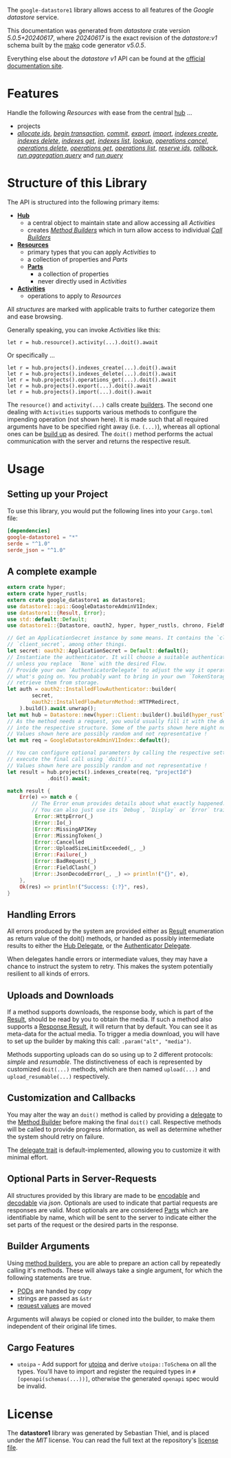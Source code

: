 <!---
DO NOT EDIT !
This file was generated automatically from 'src/generator/templates/api/README.md.mako'
DO NOT EDIT !
-->
The `google-datastore1` library allows access to all features of the *Google datastore* service.

This documentation was generated from *datastore* crate version *5.0.5+20240617*, where *20240617* is the exact revision of the *datastore:v1* schema built by the [mako](http://www.makotemplates.org/) code generator *v5.0.5*.

Everything else about the *datastore* *v1* API can be found at the
[official documentation site](https://cloud.google.com/datastore/).
# Features

Handle the following *Resources* with ease from the central [hub](https://docs.rs/google-datastore1/5.0.5+20240617/google_datastore1/Datastore) ... 

* projects
 * [*allocate ids*](https://docs.rs/google-datastore1/5.0.5+20240617/google_datastore1/api::ProjectAllocateIdCall), [*begin transaction*](https://docs.rs/google-datastore1/5.0.5+20240617/google_datastore1/api::ProjectBeginTransactionCall), [*commit*](https://docs.rs/google-datastore1/5.0.5+20240617/google_datastore1/api::ProjectCommitCall), [*export*](https://docs.rs/google-datastore1/5.0.5+20240617/google_datastore1/api::ProjectExportCall), [*import*](https://docs.rs/google-datastore1/5.0.5+20240617/google_datastore1/api::ProjectImportCall), [*indexes create*](https://docs.rs/google-datastore1/5.0.5+20240617/google_datastore1/api::ProjectIndexCreateCall), [*indexes delete*](https://docs.rs/google-datastore1/5.0.5+20240617/google_datastore1/api::ProjectIndexDeleteCall), [*indexes get*](https://docs.rs/google-datastore1/5.0.5+20240617/google_datastore1/api::ProjectIndexGetCall), [*indexes list*](https://docs.rs/google-datastore1/5.0.5+20240617/google_datastore1/api::ProjectIndexListCall), [*lookup*](https://docs.rs/google-datastore1/5.0.5+20240617/google_datastore1/api::ProjectLookupCall), [*operations cancel*](https://docs.rs/google-datastore1/5.0.5+20240617/google_datastore1/api::ProjectOperationCancelCall), [*operations delete*](https://docs.rs/google-datastore1/5.0.5+20240617/google_datastore1/api::ProjectOperationDeleteCall), [*operations get*](https://docs.rs/google-datastore1/5.0.5+20240617/google_datastore1/api::ProjectOperationGetCall), [*operations list*](https://docs.rs/google-datastore1/5.0.5+20240617/google_datastore1/api::ProjectOperationListCall), [*reserve ids*](https://docs.rs/google-datastore1/5.0.5+20240617/google_datastore1/api::ProjectReserveIdCall), [*rollback*](https://docs.rs/google-datastore1/5.0.5+20240617/google_datastore1/api::ProjectRollbackCall), [*run aggregation query*](https://docs.rs/google-datastore1/5.0.5+20240617/google_datastore1/api::ProjectRunAggregationQueryCall) and [*run query*](https://docs.rs/google-datastore1/5.0.5+20240617/google_datastore1/api::ProjectRunQueryCall)




# Structure of this Library

The API is structured into the following primary items:

* **[Hub](https://docs.rs/google-datastore1/5.0.5+20240617/google_datastore1/Datastore)**
    * a central object to maintain state and allow accessing all *Activities*
    * creates [*Method Builders*](https://docs.rs/google-datastore1/5.0.5+20240617/google_datastore1/client::MethodsBuilder) which in turn
      allow access to individual [*Call Builders*](https://docs.rs/google-datastore1/5.0.5+20240617/google_datastore1/client::CallBuilder)
* **[Resources](https://docs.rs/google-datastore1/5.0.5+20240617/google_datastore1/client::Resource)**
    * primary types that you can apply *Activities* to
    * a collection of properties and *Parts*
    * **[Parts](https://docs.rs/google-datastore1/5.0.5+20240617/google_datastore1/client::Part)**
        * a collection of properties
        * never directly used in *Activities*
* **[Activities](https://docs.rs/google-datastore1/5.0.5+20240617/google_datastore1/client::CallBuilder)**
    * operations to apply to *Resources*

All *structures* are marked with applicable traits to further categorize them and ease browsing.

Generally speaking, you can invoke *Activities* like this:

```Rust,ignore
let r = hub.resource().activity(...).doit().await
```

Or specifically ...

```ignore
let r = hub.projects().indexes_create(...).doit().await
let r = hub.projects().indexes_delete(...).doit().await
let r = hub.projects().operations_get(...).doit().await
let r = hub.projects().export(...).doit().await
let r = hub.projects().import(...).doit().await
```

The `resource()` and `activity(...)` calls create [builders][builder-pattern]. The second one dealing with `Activities` 
supports various methods to configure the impending operation (not shown here). It is made such that all required arguments have to be 
specified right away (i.e. `(...)`), whereas all optional ones can be [build up][builder-pattern] as desired.
The `doit()` method performs the actual communication with the server and returns the respective result.

# Usage

## Setting up your Project

To use this library, you would put the following lines into your `Cargo.toml` file:

```toml
[dependencies]
google-datastore1 = "*"
serde = "^1.0"
serde_json = "^1.0"
```

## A complete example

```Rust
extern crate hyper;
extern crate hyper_rustls;
extern crate google_datastore1 as datastore1;
use datastore1::api::GoogleDatastoreAdminV1Index;
use datastore1::{Result, Error};
use std::default::Default;
use datastore1::{Datastore, oauth2, hyper, hyper_rustls, chrono, FieldMask};

// Get an ApplicationSecret instance by some means. It contains the `client_id` and 
// `client_secret`, among other things.
let secret: oauth2::ApplicationSecret = Default::default();
// Instantiate the authenticator. It will choose a suitable authentication flow for you, 
// unless you replace  `None` with the desired Flow.
// Provide your own `AuthenticatorDelegate` to adjust the way it operates and get feedback about 
// what's going on. You probably want to bring in your own `TokenStorage` to persist tokens and
// retrieve them from storage.
let auth = oauth2::InstalledFlowAuthenticator::builder(
        secret,
        oauth2::InstalledFlowReturnMethod::HTTPRedirect,
    ).build().await.unwrap();
let mut hub = Datastore::new(hyper::Client::builder().build(hyper_rustls::HttpsConnectorBuilder::new().with_native_roots().unwrap().https_or_http().enable_http1().build()), auth);
// As the method needs a request, you would usually fill it with the desired information
// into the respective structure. Some of the parts shown here might not be applicable !
// Values shown here are possibly random and not representative !
let mut req = GoogleDatastoreAdminV1Index::default();

// You can configure optional parameters by calling the respective setters at will, and
// execute the final call using `doit()`.
// Values shown here are possibly random and not representative !
let result = hub.projects().indexes_create(req, "projectId")
             .doit().await;

match result {
    Err(e) => match e {
        // The Error enum provides details about what exactly happened.
        // You can also just use its `Debug`, `Display` or `Error` traits
         Error::HttpError(_)
        |Error::Io(_)
        |Error::MissingAPIKey
        |Error::MissingToken(_)
        |Error::Cancelled
        |Error::UploadSizeLimitExceeded(_, _)
        |Error::Failure(_)
        |Error::BadRequest(_)
        |Error::FieldClash(_)
        |Error::JsonDecodeError(_, _) => println!("{}", e),
    },
    Ok(res) => println!("Success: {:?}", res),
}

```
## Handling Errors

All errors produced by the system are provided either as [Result](https://docs.rs/google-datastore1/5.0.5+20240617/google_datastore1/client::Result) enumeration as return value of
the doit() methods, or handed as possibly intermediate results to either the 
[Hub Delegate](https://docs.rs/google-datastore1/5.0.5+20240617/google_datastore1/client::Delegate), or the [Authenticator Delegate](https://docs.rs/yup-oauth2/*/yup_oauth2/trait.AuthenticatorDelegate.html).

When delegates handle errors or intermediate values, they may have a chance to instruct the system to retry. This 
makes the system potentially resilient to all kinds of errors.

## Uploads and Downloads
If a method supports downloads, the response body, which is part of the [Result](https://docs.rs/google-datastore1/5.0.5+20240617/google_datastore1/client::Result), should be
read by you to obtain the media.
If such a method also supports a [Response Result](https://docs.rs/google-datastore1/5.0.5+20240617/google_datastore1/client::ResponseResult), it will return that by default.
You can see it as meta-data for the actual media. To trigger a media download, you will have to set up the builder by making
this call: `.param("alt", "media")`.

Methods supporting uploads can do so using up to 2 different protocols: 
*simple* and *resumable*. The distinctiveness of each is represented by customized 
`doit(...)` methods, which are then named `upload(...)` and `upload_resumable(...)` respectively.

## Customization and Callbacks

You may alter the way an `doit()` method is called by providing a [delegate](https://docs.rs/google-datastore1/5.0.5+20240617/google_datastore1/client::Delegate) to the 
[Method Builder](https://docs.rs/google-datastore1/5.0.5+20240617/google_datastore1/client::CallBuilder) before making the final `doit()` call. 
Respective methods will be called to provide progress information, as well as determine whether the system should 
retry on failure.

The [delegate trait](https://docs.rs/google-datastore1/5.0.5+20240617/google_datastore1/client::Delegate) is default-implemented, allowing you to customize it with minimal effort.

## Optional Parts in Server-Requests

All structures provided by this library are made to be [encodable](https://docs.rs/google-datastore1/5.0.5+20240617/google_datastore1/client::RequestValue) and 
[decodable](https://docs.rs/google-datastore1/5.0.5+20240617/google_datastore1/client::ResponseResult) via *json*. Optionals are used to indicate that partial requests are responses 
are valid.
Most optionals are are considered [Parts](https://docs.rs/google-datastore1/5.0.5+20240617/google_datastore1/client::Part) which are identifiable by name, which will be sent to 
the server to indicate either the set parts of the request or the desired parts in the response.

## Builder Arguments

Using [method builders](https://docs.rs/google-datastore1/5.0.5+20240617/google_datastore1/client::CallBuilder), you are able to prepare an action call by repeatedly calling it's methods.
These will always take a single argument, for which the following statements are true.

* [PODs][wiki-pod] are handed by copy
* strings are passed as `&str`
* [request values](https://docs.rs/google-datastore1/5.0.5+20240617/google_datastore1/client::RequestValue) are moved

Arguments will always be copied or cloned into the builder, to make them independent of their original life times.

[wiki-pod]: http://en.wikipedia.org/wiki/Plain_old_data_structure
[builder-pattern]: http://en.wikipedia.org/wiki/Builder_pattern
[google-go-api]: https://github.com/google/google-api-go-client

## Cargo Features

* `utoipa` - Add support for [utoipa](https://crates.io/crates/utoipa) and derive `utoipa::ToSchema` on all
the types. You'll have to import and register the required types in `#[openapi(schemas(...))]`, otherwise the
generated `openapi` spec would be invalid.


# License
The **datastore1** library was generated by Sebastian Thiel, and is placed 
under the *MIT* license.
You can read the full text at the repository's [license file][repo-license].

[repo-license]: https://github.com/Byron/google-apis-rsblob/main/LICENSE.md

